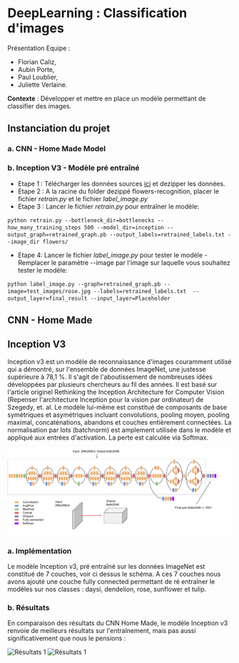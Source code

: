 # DeepLearning : Classification d'images

Présentation Equipe : 
* Florian Caliz, 
* Aubin Porte, 
* Paul Loublier, 
* Juliette Verlaine.

__Contexte__ : Développer et mettre en place un modèle permettant de classifier des images.

## Instanciation du projet

### a. CNN - Home Made Model

### b. Inception V3 - Modèle pré entraîné

* Etape 1 : Télécharger les données sources [ici](https://www.kaggle.com/alxmamaev/flowers-recognition) et dezipper les données.
* Etape 2 : A la racine du folder dezippé flowers-recognition, placer le fichier _retrain.py_ et le fichier _label_image.py_
* Etape 3 : Lancer le fichier _retrain.py_ pour entraîner le modèle: 
```
python retrain.py --bottleneck_dir=bottlenecks --how_many_training_steps 500 --model_dir=inception --output_graph=retrained_graph.pb --output_labels=retrained_labels.txt --image_dir flowers/
```
* Etape 4: Lancer le fichier _label_image.py_ pour tester le modèle - Remplacer le paramètre --image par l'image sur laquelle vous souhaitez tester le modèle: 
```
python label_image.py --graph=retrained_graph.pb --image=test_images/rose.jpg --labels=retrained_labels.txt  --output_layer=final_result --input_layer=Placeholder
```

## CNN - Home Made

## Inception V3

Inception v3 est un modèle de reconnaissance d'images couramment utilisé qui a démontré, sur l'ensemble de données ImageNet, une justesse supérieure à 78,1 %. Il s'agit de l'aboutissement de nombreuses idées développées par plusieurs chercheurs au fil des années. Il est basé sur l'article originel Rethinking the Inception Architecture for Computer Vision (Repenser l'architecture Inception pour la vision par ordinateur) de Szegedy, et. al.
Le modèle lui-même est constitué de composants de base symétriques et asymétriques incluant convolutions, pooling moyen, pooling maximal, concaténations, abandons et couches entièrement connectées. La normalisation par lots (batchnorm) est amplement utilisée dans le modèle et appliqué aux entrées d'activation. La perte est calculée via Softmax.

![Architecture Inception V3](img/architecture_inceptionV3.png)

### a. Implémentation

Le modèle Inception v3, pré entraîné sur les données ImageNet est constitué de 7 couches, voir ci dessus le schéma. A ces 7 couches nous avons ajouté une couche fully connected permettant de ré entraîner le modèles sur nos classes : daysi, dendelion, rose, sunflower et tulip.

### b. Résultats

En comparaison des résultats du CNN Home Made, le modèle Inception v3 renvoie de meilleurs résultats sur l'entraînement, mais pas aussi significativement que nous le pensions : 

![Résultats 1](img/train_result.png)
![Résultats 1](img/train_result.png)

